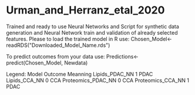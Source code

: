 # Urman_and_Herranz_etal_2020
Trained and ready to use Neural Networks and Script for synthetic data generation and Neural Network train and validation of already selected features. 
 Please to load the trained model in R use:
 Chosen_Model<-readRDS("Downloaded_Model_Name.rds")
 
 To predict outcomes from your data use:
 Predictions<-predict(Chosen_Model, Newdata)
 
 Legend:
 Model              Outcome   Meanning 
 Lipids_PDAC_NN       1         PDAC
 Lipids_CCA_NN        0         CCA
 Proteomics_PDAC_NN   0         CCA
 Proteomics_CCA_NN    1         PDAC
